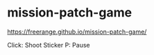 # mission-patch-game

https://freerange.github.io/mission-patch-game/

Click: Shoot Sticker
P: Pause
